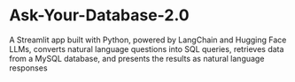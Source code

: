 # Ask-Your-Database-2.0
A Streamlit app built with Python, powered by LangChain and Hugging Face LLMs, converts natural language questions into SQL queries, retrieves data from a MySQL database, and presents the results as natural language responses
